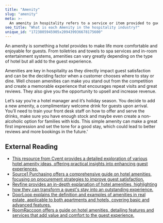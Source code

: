 ```yaml
---
title: "Amenity"
slug: "amenity"
meta: >-
  An amenity in hospitality refers to a service or item provided to guests for comfort and convenience, such as free Wi-Fi, toiletries, or a fitness centre.
seo_title: "What is each Amenity in the hospitality industry?"
unique_id: "1723805945905x209439936678175600"
---
```


An amenity is something a hotel provides to make life more comfortable and enjoyable for guests. From toiletries and towels to spa services and in-room entertainment systems, amenities can vary greatly depending on the type of hotel but all add to the guest experience.

Amenities are key in hospitality as they directly impact guest satisfaction and can be the deciding factor when a customer chooses where to stay or dine. Well chosen amenities can make you stand out from the competition and create a memorable experience that encourages repeat visits and great reviews. They also give you the opportunity to upsell and increase revenue.

Let’s say you’re a hotel manager and it’s holiday season. You decide to add a new amenity, a complimentary welcome drink for guests upon arrival. You’ll need to train your front desk staff on how to offer and serve the drinks, make sure you have enough stock and maybe even create a non-alcoholic option for families with kids. This simple amenity can make a great first impression and set the tone for a good stay, which could lead to better reviews and more bookings in the future.'

## External Reading

- [This resource from Cvent provides a detailed exploration of various hotel amenity ideas, offering practical insights into enhancing guest experiences.](https://www.cvent.com/en/blog/hospitality/hotel-amenity-ideas)
- [Source1 Purchasing offers a comprehensive guide on hotel amenities, focusing on procurement strategies to improve guest satisfaction.](https://source1purchasing.com/blog/a-guide-to-hotel-amenities-and-seamless-procurement-with-source1/)
- [Revfine provides an in-depth explanation of hotel amenities, highlighting how they can transform a guest's stay into an outstanding experience.](https://www.revfine.com/hotel-amenities/)
- [DoorLoop explains the definition and examples of amenities in real estate, applicable to both apartments and hotels, covering basic and advanced features.](https://www.doorloop.com/definitions/amenities)
- [RoomRaccoon offers a guide on hotel amenities, detailing features and services that add value and comfort to the guest experience.](https://roomraccoon.com/blog/hotel-amenities-guide/)